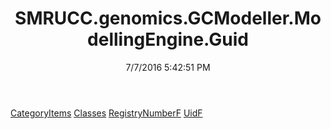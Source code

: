 ﻿---
title: SMRUCC.genomics.GCModeller.ModellingEngine.Guid
date: 7/7/2016 5:42:51 PM
---

[CategoryItems](T-SMRUCC.genomics.GCModeller.ModellingEngine.Guid.CategoryItems.html)
[Classes](T-SMRUCC.genomics.GCModeller.ModellingEngine.Guid.Classes.html)
[RegistryNumberF](T-SMRUCC.genomics.GCModeller.ModellingEngine.Guid.RegistryNumberF.html)
[UidF](T-SMRUCC.genomics.GCModeller.ModellingEngine.Guid.UidF.html)
